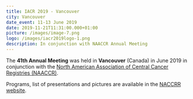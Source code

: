 ```yaml
---
title: IACR 2019 - Vancouver
city: Vancouver
date_event: 11-13 June 2019
date: 2019-11-21T11:31:00.000+01:00
picture: /images/image-7.png
logo: /images/iacr2019logo-1.png
description: In conjunction with NAACCR Annual Meeting
---
```

The **41th Annual Meeting** was held in **Vancouver** (Canada) in June 2019 in conjunction with the [North American Association of Central Cancer Registries (NAACCR)](https://www.naaccr.org/).

Programs, list of presentations and pictures are available in the [NACCRR website](https://www.naaccr.org/past-annual-conferences/).
